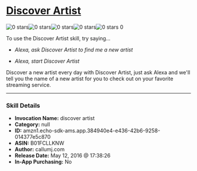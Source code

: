 # [Discover Artist](http://alexa.amazon.com/#skills/amzn1.echo-sdk-ams.app.384940e4-e436-42b6-9258-014377e5c870)
![0 stars](../../images/ic_star_border_black_18dp_1x.png)![0 stars](../../images/ic_star_border_black_18dp_1x.png)![0 stars](../../images/ic_star_border_black_18dp_1x.png)![0 stars](../../images/ic_star_border_black_18dp_1x.png)![0 stars](../../images/ic_star_border_black_18dp_1x.png) 0

To use the Discover Artist skill, try saying...

* *Alexa, ask Discover Artist to find me a new artist*

* *Alexa, start Discover Artist*

Discover a new artist every day with Discover Artist, just ask Alexa and we'll tell you the name of a new artist for you to check out on your favorite streaming service.

***

### Skill Details

* **Invocation Name:** discover artist
* **Category:** null
* **ID:** amzn1.echo-sdk-ams.app.384940e4-e436-42b6-9258-014377e5c870
* **ASIN:** B01FCLLKNW
* **Author:** callumj.com
* **Release Date:** May 12, 2016 @ 17:38:26
* **In-App Purchasing:** No
